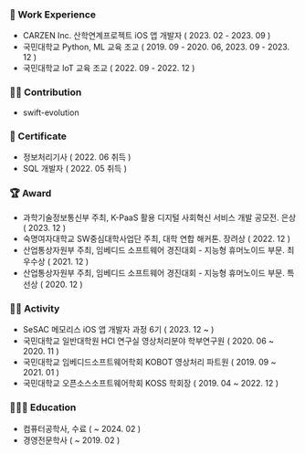 ### 💼 Work Experience

- CARZEN Inc. 산학연계프로젝트 iOS 앱 개발자 ( 2023. 02 - 2023. 09 )
- 국민대학교 Python, ML 교육 조교 ( 2019. 09 - 2020. 06, 2023. 09 - 2023. 12 )
- 국민대학교 IoT 교육 조교 ( 2022. 09 - 2022. 12 )

### 🙋‍♂️ Contribution

- swift-evolution

### 🪪 Certificate

- 정보처리기사 ( 2022. 06 취득 )
- SQL 개발자 ( 2022. 05 취득 )

### 🏆 Award

- 과학기술정보통신부 주최, K-PaaS 활용 디지털 사회혁신 서비스 개발 공모전. 은상 ( 2023. 12 )
- 숙명여자대학교 SW중심대학사업단 주최, 대학 연합 해커톤. 장려상 ( 2022. 12 )
- 산업통상자원부 주최, 임베디드 소프트웨어 경진대회 - 지능형 휴머노이드 부문. 최우수상 ( 2021. 12 )
- 산업통상자원부 주최, 임베디드 소프트웨어 경진대회 - 지능형 휴머노이드 부문. 특선상 ( 2020. 12 )

### 🙋‍♂️ Activity

- SeSAC 메모리스 iOS 앱 개발자 과정 6기 ( 2023. 12 ~ )
- 국민대학교 일반대학원 HCI 연구실 영상처리분야 학부연구원 ( 2020. 06 ~ 2020. 11 )
- 국민대학교 임베디드소프트웨어학회 KOBOT 영상처리 파트원 ( 2019. 09 ~ 2021. 01 )
- 국민대학교 오픈소스소프트웨어학회 KOSS 학회장 ( 2019. 04 ~ 2022. 12 )

### 🧑🏻‍🎓 Education

- 컴퓨터공학사, 수료 ( ~ 2024. 02 )
- 경영전문학사 ( ~ 2019. 02 )
